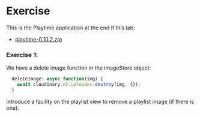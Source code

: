 # Exercise

This is the Playtime application at the end if this lab:

- [playtime-0.10.2.zip](archives/playtime-0.10.2.zip)

### Exercise 1:

We have a delete image function in the imageStore object:

~~~javascript
  deleteImage: async function(img) {
    await cloudinary.v2.uploader.destroy(img, {});
  }
~~~

Introduce a facility on the playlist view to remove a playlist image (if there is one).

